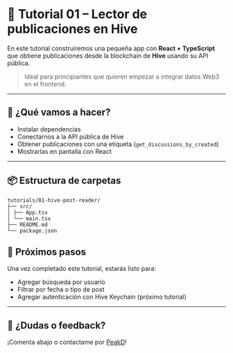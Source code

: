 # 📖 Tutorial 01 – Lector de publicaciones en Hive

En este tutorial construiremos una pequeña app con **React + TypeScript** que obtiene publicaciones desde la blockchain de **Hive** usando su API pública.

> Ideal para principiantes que quieren empezar a integrar datos Web3 en el frontend.

---

## 🚀 ¿Qué vamos a hacer?

- Instalar dependencias
- Conectarnos a la API pública de Hive
- Obtener publicaciones con una etiqueta (`get_discussions_by_created`)
- Mostrarlas en pantalla con React

---

## 📦 Estructura de carpetas

```
tutorials/01-hive-post-reader/
├── src/
│ ├── App.tsx
│ └── main.tsx
├── README.md
└── package.json
```

## 🔧 Próximos pasos

Una vez completado este tutorial, estarás listo para:

- Agregar búsqueda por usuario
- Filtrar por fecha o tipo de post
- Agregar autenticación con Hive Keychain (próximo tutorial)

---

## 💬 ¿Dudas o feedback?

¡Comenta abajo o contactame por [PeakD](https://peakd.com/@theghost1980)!